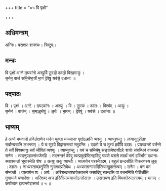 +++
title = "०५ वि पृक्षो"

+++
## अधिमन्त्रम्
अग्निः। पराशरः शाक्त्यः। त्रिष्टुप्।

## मन्त्रः
वि पृक्षो॑ अग्ने म॒घवा॑नो अश्यु॒र्वि सू॒रयो॒ दद॑तो॒ विश्व॒मायुः॑ ।  
स॒नेम॒ वाजं॑ समि॒थेष्व॒र्यो भा॒गं दे॒वेषु॒ श्रव॑से॒ दधा॑नाः ॥

## पदपाठः
वि । पृक्षः॑ । अ॒ग्ने॒ । म॒घऽवा॑नः । अश्युः॑ । वि । सू॒रयः॑ । दद॑तः । विश्व॑म् । आयुः॑ ।  
स॒नेम॑ । वाज॑म् । स॒म्ऽइ॒थेषु॑ । अ॒र्यः । भा॒गम् । दे॒वेषु॑ । श्रव॑से । दधा॑नाः ॥

## भाष्यम्
हे अग्ने मघवानो हविर्लक्षणेन धनेन युक्ता यजमानाः पृक्षोऽन्नानि व्यश्युः । व्याप्नुवन्तु । त्वयानुगृहीताः सर्वाण्यन्नानि लभन्ताम् । ये च सूरये विद्वांसस्त्वां स्तुवन्ति । ददतो ये च तुभ्यं हवींषि ददशः । प्रयच्छन्तो वर्तन्ते ते सर्वे विश्वमायुः सर्वं जीवितं व्यश्युः । व्याप्नुवन्तु । वयं च समिथेषु सङ्ग्रामेष्टर्योऽरेः शत्रोः संबन्धिनं वाजमन्नं सनेम । त्वदनुग्रहात्संभजेमहि । तदनन्तरं देवेषु त्वत्प्रमुखेष्टिन्द्रादिषु श्रवसे यशसे तदर्थं भागं हविर्भागं दधानाः स्थापयन्तो भूयास्मेति शेषः ॥ अत्युः अकू व्याप्तौ । व्यत्ययेन परस्मैपदम् । बहुलं छन्दसीति विकरणस्य लुक् । दशतः । नाभ्यस्ताच्छतुरिति नुमागमप्रतिषेधः । अभ्यस्तानामादिरित्याद्युदात्तत्वम् । सनेम । वन षण संभक्तौ । व्यत्ययेन शः । अर्यः । अरिशब्दात्षष्ठ्येकवचने जसादिषु च्छन्दसि वा वचनमिति घेर्ङितीति गुणाभावे यणादेशः । अरिशब्द अच इरितीप्रत्ययान्तोऽन्तोदात्तः । उदात्तयण इति विभक्तेरुदात्तत्वम् । भागम् । कर्षात्वत इत्यन्तोदात्तत्वं ॥ ५ ॥